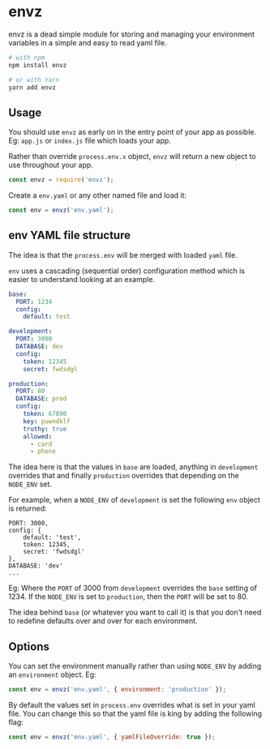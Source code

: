 # envz

envz is a dead simple module for storing and managing your environment variables in a simple and easy to read yaml file.

```bash
# with npm
npm install envz

# or with Yarn
yarn add envz
```

## Usage

You should use `envz` as early on in the entry point of your app as possible. Eg: `app.js` or `index.js` file which loads your app. 

Rather than override `process.env.x` object, `envz` will return a new object to use throughout your app. 

```javascript
const envz = require('envz');
```

Create a `env.yaml` or any other named file and load it:

```javascript
const env = envz('env.yaml');
```

## env YAML file structure

The idea is that the `process.env` will be merged with loaded `yaml` file. 

`env` uses a cascading (sequential order) configuration method which is easier to understand looking at an example.

``` yaml
base:
  PORT: 1234
  config:
    default: test

development:
  PORT: 3000
  DATABASE: dev
  config:
    token: 12345
    secret: fwdsdgl

production:
  PORT: 80
  DATABASE: prod
  config:
    token: 67890
    key: puwndklf
    truthy: true
    allowed:
      - card
      - phone
```

The idea here is that the values in `base` are loaded, anything in `development` overrides that and finally `production` overrides that depending on the `NODE_ENV` set.

For example, when a `NODE_ENV` of `development` is set the following `env` object is returned:

```
PORT: 3000,
config: { 
    default: 'test', 
    token: 12345, 
    secret: 'fwdsdgl' 
},
DATABASE: 'dev'
...
```

Eg: Where the `PORT` of 3000 from `development` overrides the `base` setting of 1234. If the `NODE_ENV` is set to `production`, then the `PORT` will be set to 80.

The idea behind `base` (or whatever you want to call it) is that you don't need to redefine defaults over and over for each environment.

## Options

You can set the environment manually rather than using `NODE_ENV` by adding an `environment` object. Eg:

``` javascript
const env = envz('env.yaml', { environment: 'production' });
```

By default the values set in `process.env` overrides what is set in your yaml file. You can change this so that the yaml file is king by adding the following flag:

``` javascript
const env = envz('env.yaml', { yamlFileOverride: true });
```